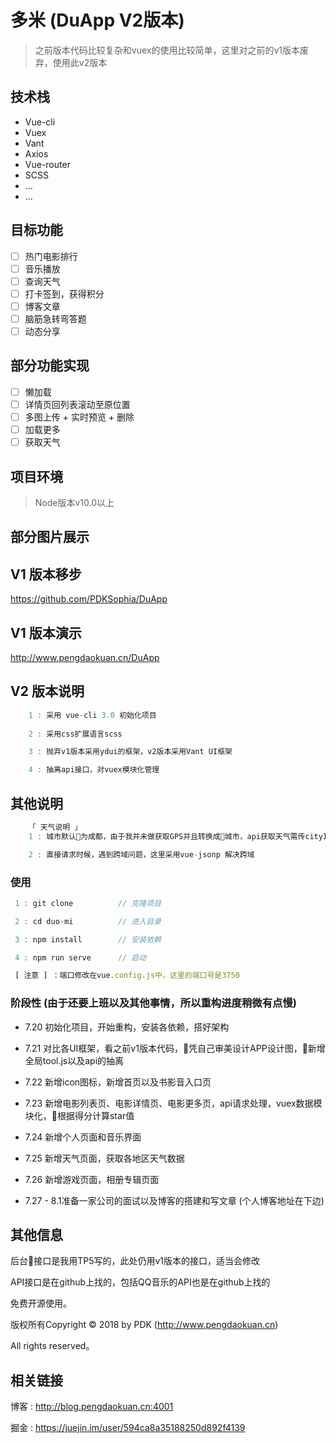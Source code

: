 # 多米 (DuApp V2版本)

> 之前版本代码比较复杂和vuex的使用比较简单，这里对之前的v1版本废弃，使用此v2版本

## 技术栈
+ Vue-cli
+ Vuex
+ Vant
+ Axios
+ Vue-router
+ SCSS 
+ ...
+ ...

## 目标功能
- [ ] 热门电影排行
- [ ] 音乐播放
- [ ] 查询天气
- [ ] 打卡签到，获得积分
- [ ] 博客文章
- [ ] 脑筋急转弯答题
- [ ] 动态分享

## 部分功能实现
- [ ] 懒加载
- [ ] 详情页回列表滚动至原位置
- [ ] 多图上传 + 实时预览 + 删除
- [ ] 加载更多
- [ ] 获取天气

## 项目环境
> Node版本v10.0以上

## 部分图片展示

## V1 版本移步
https://github.com/PDKSophia/DuApp

## V1 版本演示
http://www.pengdaokuan.cn/DuApp

## V2 版本说明
```javascript
    1 : 采用 vue-cli 3.0 初始化项目
    
    2 : 采用css扩展语言scss

    3 : 抛弃v1版本采用ydui的框架，v2版本采用Vant UI框架

    4 : 抽离api接口，对vuex模块化管理

```

## 其他说明
```javascript 
    「 天气说明 」 
    1 : 城市默认为成都，由于我并未做获取GPS并且转换成城市，api获取天气需传cityId，而接口中的cityId有300多条，所以这边想获取某城市天气需要自己搜索切换查询哦 ～

    2 : 直接请求时候，遇到跨域问题，这里采用vue-jsonp 解决跨域

```
### 使用
```javascript
 1 : git clone          // 克隆项目

 2 : cd duo-mi          // 进入目录

 3 : npm install        // 安装依赖

 4 : npm run serve      // 启动

 [ 注意 ] ：端口修改在vue.config.js中，这里的端口号是3750
```
### 阶段性 (由于还要上班以及其他事情，所以重构进度稍微有点慢)
+ 7.20 初始化项目，开始重构，安装各依赖，搭好架构

+ 7.21 对比各UI框架，看之前v1版本代码，凭自己审美设计APP设计图，新增全局tool.js以及api的抽离

+ 7.22 新增icon图标，新增首页以及书影音入口页

+ 7.23 新增电影列表页、电影详情页、电影更多页，api请求处理，vuex数据模块化，根据得分计算star值

+ 7.24 新增个人页面和音乐界面

+ 7.25 新增天气页面，获取各地区天气数据

+ 7.26 新增游戏页面，相册专辑页面

+ 7.27 - 8.1准备一家公司的面试以及博客的搭建和写文章 (个人博客地址在下边)

## 其他信息

后台接口是我用TP5写的，此处仍用v1版本的接口，适当会修改

API接口是在github上找的，包括QQ音乐的API也是在github上找的

免费开源使用。

版权所有Copyright © 2018 by PDK (http://www.pengdaokuan.cn)

All rights reserved。
 
## 相关链接

博客 : http://blog.pengdaokuan.cn:4001

掘金 : https://juejin.im/user/594ca8a35188250d892f4139